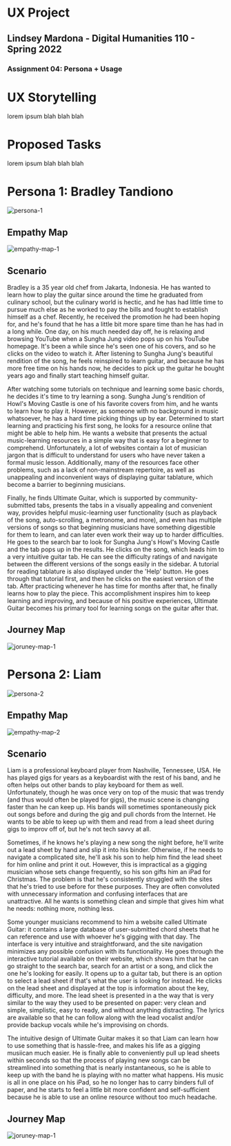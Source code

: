 # UX Project
## Lindsey Mardona - Digital Humanities 110 - Spring 2022
### Assignment 04: Persona + Usage 

# UX Storytelling #
lorem ipsum blah blah blah

# Proposed Tasks #
lorem ipsum blah blah blah

# Persona 1: Bradley Tandiono #
![persona-1](/week-04/persona1.png)

## Empathy Map ##
![empathy-map-1](/week-04/empathymap1.png)

## Scenario ##
Bradley is a 35 year old chef from Jakarta, Indonesia. He has wanted to learn how to play the guitar since around the time he graduated from culinary school, but the culinary world is hectic, and he has had little time to pursue much else as he worked to pay the bills and fought to establish himself as a chef. Recently, he received the promotion he had been hoping for, and he's found that he has a little bit more spare time than he has had in a long while. One day, on his much needed day off, he is relaxing and browsing YouTube when a Sungha Jung video pops up on his YouTube homepage. It's been a while since he's seen one of his covers, and so he clicks on the video to watch it. After listening to Sungha Jung's beautiful rendition of the song, he feels reinspired to learn guitar, and because he has more free time on his hands now, he decides to pick up the guitar he bought years ago and finally start teaching himself guitar.

After watching some tutorials on technique and learning some basic chords, he decides it's time to try learning a song. Sungha Jung's rendition of Howl's Moving Castle is one of his favorite covers from him, and he wants to learn how to play it. However, as someone with no background in music whatsoever, he has a hard time picking things up by ear. Determined to start learning and practicing his first song, he looks for a resource online that might be able to help him. He wants a website that presents the actual music-learning resources in a simple way that is easy for a beginner to comprehend. Unfortunately, a lot of websites contain a lot of musician jargon that is difficult to understand for users who have never taken a formal music lesson. Additionally, many of the resources face other problems, such as a lack of non-mainstream repertoire, as well as unappealing and inconvenient ways of displaying guitar tablature, which become a barrier to beginning musicians. 

Finally, he finds Ultimate Guitar, which is supported by community-submitted tabs, presents the tabs in a visually appealing and convenient way, provides helpful music-learning user functionality (such as playback of the song, auto-scrolling, a metronome, and more), and even has multiple versions of songs so that beginning musicians have something digestible for them to learn, and can later even work their way up to harder difficulties. He goes to the search bar to look for Sungha Jung's Howl's Moving Castle and the tab pops up in the results. He clicks on the song, which leads him to a very intuitive guitar tab. He can see the difficulty ratings of and navigate between the different versions of the songs easily in the sidebar. A tutorial for reading tablature is also displayed under the 'Help' button. He goes through that tutorial first, and then he clicks on the easiest version of the tab. After practicing whenever he has time for months after that, he finally learns how to play the piece. This accomplishment inspires him to keep learning and improving, and because of his positive experiences, Ultimate Guitar becomes his primary tool for learning songs on the guitar after that.

## Journey Map ##
![joruney-map-1](/week-04/journeymap1.png)

# Persona 2: Liam  #
![persona-2](/week-04/persona2.png)

## Empathy Map ##
![empathy-map-2](/week-04/empathymap2.png)

## Scenario ##
Liam is a professional keyboard player from Nashville, Tennessee, USA. He has played gigs for years as a keyboardist with the rest of his band, and he often helps out other bands to play keyboard for them as well. Unfortunately, though he was once very on top of the music that was trendy (and thus would often be played for gigs), the music scene is changing faster than he can keep up. His bands will sometimes spontaneously pick out songs before and during the gig and pull chords from the Internet. He wants to be able to keep up with them and read from a lead sheet during gigs to improv off of, but he's not tech savvy at all. 

Sometimes, if he knows he's playing a new song the night before, he'll write out a lead sheet by hand and slip it into his binder. Otherwise, if he needs to navigate a complicated site, he'll ask his son to help him find the lead sheet for him online and print it out. However, this is impractical as a gigging musician whose sets change frequently, so his son gifts him an iPad for Christmas. The problem is that he's consistently struggled with the sites that he's tried to use before for these purposes. They are often convoluted with unnecessary information and confusing interfaces that are unattractive. All he wants is something clean and simple that gives him what he needs: nothing more, nothing less. 

Some younger musicians recommend to him a website called Ultimate Guitar: it contains a large database of user-submitted chord sheets that he can reference and use with whoever he's gigging with that day. The interface is very intuitive and straightforward, and the site navigation minimizes any possible confusion with its functionality. He goes through the interactive tutorial available on their website, which shows him that he can go straight to the search bar, search for an artist or a song, and click the one he's looking for easily. It opens up to a guitar tab, but there is an option to select a lead sheet if that's what the user is looking for instead. He clicks on the lead sheet and displayed at the top is information about the key, difficulty, and more. The lead sheet is presented in a the way that is very similar to the way they used to be presented on paper: very clean and simple, simplistic, easy to ready, and without anything distracting. The lyrics are available so that he can follow along with the lead vocalist and/or provide backup vocals while he's improvising on chords. 

The intuitive design of Ultimate Guitar makes it so that Liam can learn how to use something that is hassle-free, and makes his life as a gigging musiican much easier. He is finally able to conveniently pull up lead sheets within seconds so that the process of playing new songs can be streamlined into something that is nearly instantaneous, so he is able to keep up with the band he is playing with no matter what happens. His music is all in one place on his iPad, so he no longer has to carry binders full of paper, and he starts to feel a little bit more confident and self-sufficient because he is able to use an online resource without too much headache.

## Journey Map ##
![joruney-map-1](/week-04/journeymap2.png)

